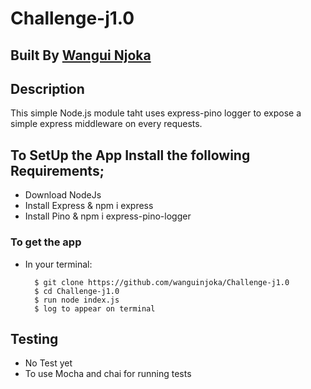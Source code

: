 # Challenge-j1.0

## Built By [Wangui Njoka](https://github.com/wanguinjoka/)

## Description
This simple Node.js module taht uses express-pino logger to expose a simple express middleware on every requests.


## To SetUp the App Install the following Requirements;

* Download NodeJs 
* Install Express & npm i express
* Install Pino & npm i express-pino-logger

### To get the app
* In your terminal:

        $ git clone https://github.com/wanguinjoka/Challenge-j1.0
        $ cd Challenge-j1.0
        $ run node index.js
        $ log to appear on terminal
       

## Testing 
* No Test yet
* To use Mocha and chai for  running tests
